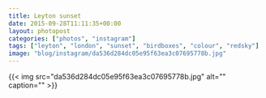 ```yaml
---
title: Leyton sunset
date: 2015-09-28T11:11:35+00:00
layout: photopost
categories: ["photos", "instagram"]
tags: ["leyton", "london", "sunset", "birdboxes", "colour", "redsky"]
image: "blog/instagram/da536d284dc05e95f63ea3c07695778b.jpg"
---
```


{{< img src="da536d284dc05e95f63ea3c07695778b.jpg" alt="" caption="" >}}



